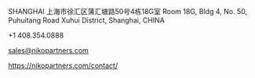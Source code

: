 
SHANGHAI
上海市徐汇区蒲汇塘路50号4栋18G室
Room 18G, Bldg 4, No. 50, Puhuitang Road
Xuhui District, Shanghai, CHINA

+1 408.354.0888

sales@nikopartners.com

https://nikopartners.com/contact/
